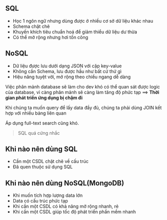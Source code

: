 ## SQL
- Học 1 ngôn ngữ nhưng dùng được ở nhiều cơ sở dữ liệu khác nhau
- Schema chặt chẽ
- Khuyến khích tiêu chuẩn hoá để giảm thiểu dữ liệu dư thừa
- Có thể mở rộng nhưng hơi tốn công

## NoSQL
- Dữ liệu được lưu dưới dạng JSON với cặp key-value
- Không cần Schema, lưu được hầu như bất cứ thứ gì
- Hiệu năng tuyệt vời, mở rộng theo chiều ngang dễ dàng

Việc phân mảnh database sẽ làm cho dev khó có thể quan sát được logic của database, vì càng phân mảnh sẽ càng làm tăng độ phức tạp
==> **Thời gian phát triển ứng dụng bị chậm đi**

Khi chúng ta muốn query để lấy data đầy đủ, chúng ta phải dùng JOIN kết hợp với nhiều bảng liên quan

Áp dụng full-text search cũng khó.
> SQL quá cứng nhắc

## Khi nào nên dùng SQL
- Cần một CSDL chặt chẽ về cấu trúc
- Đã quen thuộc sử dụng SQL

## Khi nào nên dùng NoSQL(MongoDB)
- Khi muốn tích hợp lượng data lớn
- Data có cấu trúc phức tạp
- Khi cần một CSDL có khả năng mở rộng nhanh, rẻ
- Khi cần một CSDL giúp tốc độ phát triển phần mềm nhanh